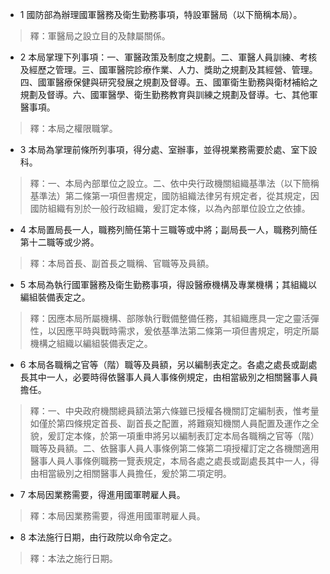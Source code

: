 * 1 國防部為辦理國軍醫務及衛生勤務事項，特設軍醫局（以下簡稱本局）。

> 釋：軍醫局之設立目的及隸屬關係。

* 2 本局掌理下列事項：一、軍醫政策及制度之規劃。二、軍醫人員訓練、考核及經歷之管理。三、國軍醫院診療作業、人力、獎助之規劃及其經營、管理。四、國軍醫療保健與研究發展之規劃及督導。五、國軍衛生勤務與衛材補給之規劃及督導。六、國軍醫學、衛生勤務教育與訓練之規劃及督導。七、其他軍醫事項。

> 釋：本局之權限職掌。

* 3 本局為掌理前條所列事項，得分處、室辦事，並得視業務需要於處、室下設科。

> 釋：一、本局內部單位之設立。二、依中央行政機關組織基準法（以下簡稱基準法）第二條第一項但書規定，國防組織法律另有規定者，從其規定，因國防組織有別於一般行政組織，爰訂定本條，以為內部單位設立之依據。

* 4 本局置局長一人，職務列簡任第十三職等或中將；副局長一人，職務列簡任第十二職等或少將。

> 釋：本局首長、副首長之職稱、官職等及員額。

* 5 本局為執行國軍醫務及衛生勤務事項，得設醫療機構及專業機構；其組織以編組裝備表定之。

> 釋：因應本局所屬機構、部隊執行戰備整備任務，其組織應具一定之靈活彈性，以因應平時與戰時需求，爰依基準法第二條第一項但書規定，明定所屬機構之組織以編組裝備表定之。

* 6 本局各職稱之官等（階）職等及員額，另以編制表定之。各處之處長或副處長其中一人，必要時得依醫事人員人事條例規定，由相當級別之相關醫事人員擔任。

> 釋：一、中央政府機關總員額法第六條雖已授權各機關訂定編制表，惟考量如僅於第四條規定首長、副首長之配置，將難窺知機關人員配置及運作之全貌，爰訂定本條，於第一項重申將另以編制表訂定本局各職稱之官等（階）職等及員額。二、依醫事人員人事條例第二條第二項授權訂定之各機關適用醫事人員人事條例職務一覽表規定，本局各處之處長或副處長其中一人，得由相當級別之相關醫事人員擔任，爰於第二項定明。

* 7 本局因業務需要，得進用國軍聘雇人員。

> 釋：本局因業務需要，得進用國軍聘雇人員。

* 8 本法施行日期，由行政院以命令定之。

> 釋：本法之施行日期。

